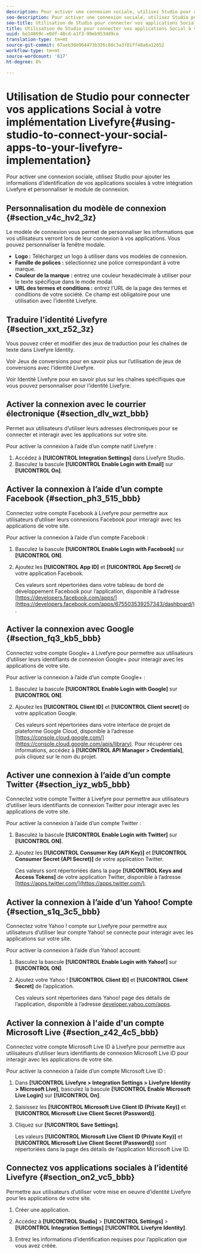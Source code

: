```yaml
---
description: Pour activer une connexion sociale, utilisez Studio pour ajouter les informations d’identification de vos applications sociales à votre intégration Livefyre et personnaliser le module de connexion.
seo-description: Pour activer une connexion sociale, utilisez Studio pour ajouter les informations d’identification de vos applications sociales à votre intégration Livefyre et personnaliser le module de connexion.
seo-title: Utilisation de Studio pour connecter vos applications Social à votre mise en oeuvre Livefyre
title: Utilisation de Studio pour connecter vos applications Social à votre mise en oeuvre Livefyre
uuid: be14869c-e0df-48cd-a1f3-99eb953dd9ce
translation-type: tm+mt
source-git-commit: 67aeb3de964473b326c88c3a3f81ff48a6a12652
workflow-type: tm+mt
source-wordcount: '617'
ht-degree: 0%

---
```



# Utilisation de Studio pour connecter vos applications Social à votre implémentation Livefyre{#using-studio-to-connect-your-social-apps-to-your-livefyre-implementation}

Pour activer une connexion sociale, utilisez Studio pour ajouter les informations d’identification de vos applications sociales à votre intégration Livefyre et personnaliser le module de connexion.

## Personnalisation du modèle de connexion {#section_v4c_hv2_3z}

Le modèle de connexion vous permet de personnaliser les informations que vos utilisateurs verront lors de leur connexion à vos applications. Vous pouvez personnaliser la fenêtre modale.

* **Logo :** Téléchargez un logo à utiliser dans vos modèles de connexion.
* **Famille de polices :** sélectionnez une police correspondant à votre marque.
* **Couleur de la marque :** entrez une couleur hexadécimale à utiliser pour le texte spécifique dans le mode modal.
* **URL des termes et conditions :** entrez l’URL de la page des termes et conditions de votre société. Ce champ est obligatoire pour une utilisation avec l’identité Livefyre.

## Traduire l&#39;identité Livefyre {#section_xxt_z52_3z}

Vous pouvez créer et modifier des jeux de traduction pour les chaînes de texte dans Livefyre Identity.

Voir Jeux de conversions pour en savoir plus sur l’utilisation de jeux de conversions avec l’identité Livefyre.

Voir Identité Livefyre pour en savoir plus sur les chaînes spécifiques que vous pouvez personnaliser pour l’identité Livefyre.

## Activer la connexion avec le courrier électronique {#section_dlv_wzt_bbb}

Permet aux utilisateurs d’utiliser leurs adresses électroniques pour se connecter et interagir avec les applications sur votre site.

Pour activer la connexion à l’aide d’un compte natif Livefyre :

1. Accédez à **[!UICONTROL Integration Settings]** dans Livefyre Studio.
1. Basculez la bascule **[!UICONTROL Enable Login with Email]** sur **[!UICONTROL On]**.

## Activer la connexion à l’aide d’un compte Facebook {#section_ph3_515_bbb}

Connectez votre compte Facebook à Livefyre pour permettre aux utilisateurs d’utiliser leurs connexions Facebook pour interagir avec les applications de votre site.

Pour activer la connexion à l’aide d’un compte Facebook :

1. Basculez la bascule **[!UICONTROL Enable Login with Facebook]** sur **[!UICONTROL ON]**.

1. Ajoutez les **[!UICONTROL App ID]** et **[!UICONTROL App Secret]** de votre application Facebook.

   Ces valeurs sont répertoriées dans votre tableau de bord de développement Facebook pour l’application, disponible à l’adresse [https://developers.facebook.com/apps/](https://developers.facebook.com/apps/675503539257343/dashboard/).

## Activer la connexion avec Google {#section_fq3_kb5_bbb}

Connectez votre compte Google+ à Livefyre pour permettre aux utilisateurs d’utiliser leurs identifiants de connexion Google+ pour interagir avec les applications de votre site.

Pour activer la connexion à l’aide d’un compte Google+ :

1. Basculez la bascule **[!UICONTROL Enable Login with Google]** sur **[!UICONTROL ON]**.

1. Ajoutez les **[!UICONTROL Client ID]** et **[!UICONTROL Client secret]** de votre application Google.

   Ces valeurs sont répertoriées dans votre interface de projet de plateforme Google Cloud, disponible à l’adresse [https://console.cloud.google.com/](https://console.cloud.google.com/apis/library). Pour récupérer ces informations, accédez à **[!UICONTROL API Manager > Credentials]**, puis cliquez sur le nom du projet.

## Activer une connexion à l’aide d’un compte Twitter {#section_iyz_wb5_bbb}

Connectez votre compte Twitter à Livefyre pour permettre aux utilisateurs d’utiliser leurs identifiants de connexion Twitter pour interagir avec les applications de votre site.

Pour activer la connexion à l’aide d’un compte Twitter :

1. Basculez la bascule **[!UICONTROL Enable Login with Twitter]** sur **[!UICONTROL ON]**.

1. Ajoutez les **[!UICONTROL Consumer Key (API Key)]** et **[!UICONTROL Consumer Secret (API Secret)]** de votre application Twitter.

   Ces valeurs sont répertoriées dans la page **[!UICONTROL Keys and Access Tokens]** de votre application Twitter, disponible à l’adresse [https://apps.twitter.com/](https://apps.twitter.com/).

## Activer la connexion à l’aide d’un Yahoo! Compte {#section_s1q_3c5_bbb}

Connectez votre Yahoo ! compte sur Livefyre pour permettre aux utilisateurs d’utiliser leur compte Yahoo! se connecte pour interagir avec les applications sur votre site.

Pour activer la connexion à l’aide d’un Yahoo! account:

1. Basculez la bascule **[!UICONTROL Enable Login with Yahoo!]** sur **[!UICONTROL ON]**.

1. Ajoutez votre Yahoo ! **[!UICONTROL Client ID]** et **[!UICONTROL Client Secret]** de l’application.

   Ces valeurs sont répertoriées dans Yahoo! page des détails de l’application, disponible à l’adresse [developer.yahoo.com/apps](https://developer.yahoo.com/apps).

## Activer la connexion à l&#39;aide d&#39;un compte Microsoft Live {#section_z42_4c5_bbb}

Connectez votre compte Microsoft Live ID à Livefyre pour permettre aux utilisateurs d’utiliser leurs identifiants de connexion Microsoft Live ID pour interagir avec les applications de votre site.

Pour activer la connexion à l’aide d’un compte Microsoft Live ID :

1. Dans **[!UICONTROL Livefyre > Integration Settings > Livefyre Identity > Microsoft Live]**, basculez la bascule **[!UICONTROL Enable Microsoft Live Login]** sur **[!UICONTROL On]**.

1. Saisissez les **[!UICONTROL Microsoft Live Client ID (Private Key)]** et **[!UICONTROL Microsoft Live Client Secret (Password)]**.

1. Cliquez sur **[!UICONTROL Save Settings]**.

   Les valeurs **[!UICONTROL Microsoft Live Client ID (Private Key)]** et **[!UICONTROL Microsoft Live Client Secret (Password)]** sont répertoriées dans la page des détails de l’application Microsoft Live ID.

## Connectez vos applications sociales à l’identité Livefyre {#section_on2_vc5_bbb}

Permettre aux utilisateurs d’utiliser votre mise en oeuvre d’identité Livefyre pour les applications de votre site.

1. Créer une application.
1. Accédez à **[!UICONTROL Studio]** > **[!UICONTROL Settings]** > **[!UICONTROL Integration Settings]** **[!UICONTROL Livefyre Identity]**.

1. Entrez les informations d’identification requises pour l’application que vous avez créée.
